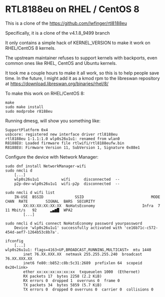 

# RTL8188eu on RHEL / CentOS 8


This is a clone of the https://github.com/lwfinger/rtl8188eu

Specifically, it is a clone of the v4.1.8\_9499 branch

It only contains a simple hack of KERNEL\_VERSION to make it work on
RHEL/CentOS 8 kernels.

The upstream maintainer refuses to support kernels with backports, even
common ones like RHEL, CentOS and Ubuntu kernels.

It took me a couple hours to make it all work, so this is to help people
save time. In the future, I might add it as a kmod rpm to the libreswan
repository at https://download.libreswan.org/binaries/rhel/8/

To make this work on RHEL/CentOS 8:

```
make
sudo make install
sudo modprobe r8188eu
```

Running dmesg, will show you something like:

```
SupportPlatform 0x4
usbcore: registered new interface driver rtl8188eu
rtl8188eu 1-1.1:1.0 wlp0s26u1u1: renamed from wlan0
R8188EU: Loaded firmware file rtlwifi/rtl8188eufw.bin
R8188EU: Firmware Version 11, SubVersion 1, Signature 0x88e1
```

Configure the device with Network Manager:

```
sudo dnf install NetworkManager-wifi
sudo nmcli d
    [...]
    wlp0s26u1u1          wifi      disconnected  --          
    p2p-dev-wlp0s26u1u1  wifi-p2p  disconnected  --          

sudo nmcli d wifi list
    IN-USE  BSSID              SSID                              MODE   CHAN  RATE        SIGNAL  BARS  SECURITY  
        XX:XX:XX:XX:XX:XX  NoHatsEconomy                     Infra  7     11 Mbit/s   92      ▂▄▆█  WPA2      
        [...]        

sudo nmcli d wifi connect NoHatsEconomy password yourpassword
    Device 'wlp0s26u1u1' successfully activated with 'ce16b71c-c572-454d-aef7-1264b53c8b7a'.

ifconfig
    [...]
wlp0s26u1u1: flags=4163<UP,BROADCAST,RUNNING,MULTICAST>  mtu 1440
        inet 76.XX.XXX.XX  netmask 255.255.255.240  broadcast 76.XX.XXX.XX
        inet6 fe80::b852:c8b:5c31:2689  prefixlen 64  scopeid 0x20<link>
        ether xx:xx:xx:xx:xx:xx  txqueuelen 1000  (Ethernet)
        RX packets 17  bytes 2258 (2.2 KiB)
        RX errors 0  dropped 1  overruns 0  frame 0
        TX packets 34  bytes 5859 (5.7 KiB)
        TX errors 0  dropped 0 overruns 0  carrier 0  collisions 0
```
